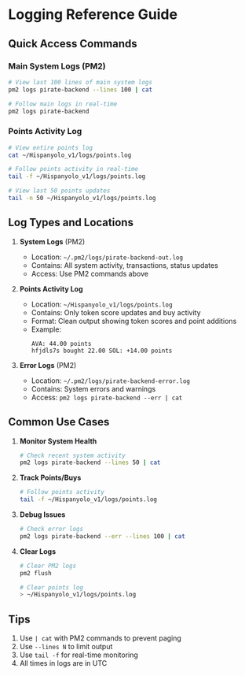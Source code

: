# Logging Reference Guide

## Quick Access Commands

### Main System Logs (PM2)
```bash
# View last 100 lines of main system logs
pm2 logs pirate-backend --lines 100 | cat

# Follow main logs in real-time
pm2 logs pirate-backend
```

### Points Activity Log
```bash
# View entire points log
cat ~/Hispanyolo_v1/logs/points.log

# Follow points activity in real-time
tail -f ~/Hispanyolo_v1/logs/points.log

# View last 50 points updates
tail -n 50 ~/Hispanyolo_v1/logs/points.log
```

## Log Types and Locations

1. **System Logs** (PM2)
   - Location: `~/.pm2/logs/pirate-backend-out.log`
   - Contains: All system activity, transactions, status updates
   - Access: Use PM2 commands above

2. **Points Activity Log**
   - Location: `~/Hispanyolo_v1/logs/points.log`
   - Contains: Only token score updates and buy activity
   - Format: Clean output showing token scores and point additions
   - Example:
     ```
     AVA: 44.00 points
     hfjdls7s bought 22.00 SOL: +14.00 points
     ```

3. **Error Logs** (PM2)
   - Location: `~/.pm2/logs/pirate-backend-error.log`
   - Contains: System errors and warnings
   - Access: `pm2 logs pirate-backend --err | cat`

## Common Use Cases

1. **Monitor System Health**
   ```bash
   # Check recent system activity
   pm2 logs pirate-backend --lines 50 | cat
   ```

2. **Track Points/Buys**
   ```bash
   # Follow points activity
   tail -f ~/Hispanyolo_v1/logs/points.log
   ```

3. **Debug Issues**
   ```bash
   # Check error logs
   pm2 logs pirate-backend --err --lines 100 | cat
   ```

4. **Clear Logs**
   ```bash
   # Clear PM2 logs
   pm2 flush

   # Clear points log
   > ~/Hispanyolo_v1/logs/points.log
   ```

## Tips

1. Use `| cat` with PM2 commands to prevent paging
2. Use `--lines N` to limit output
3. Use `tail -f` for real-time monitoring
4. All times in logs are in UTC 